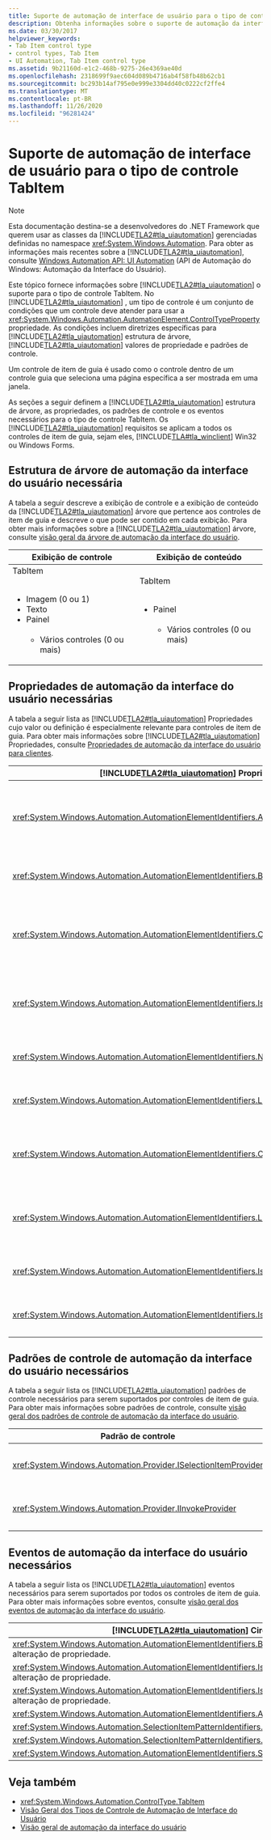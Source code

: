 ```yaml
---
title: Suporte de automação de interface de usuário para o tipo de controle TabItem
description: Obtenha informações sobre o suporte de automação da interface do usuário para o tipo de controle TabItem. Aprenda a estrutura de árvore, as propriedades, os padrões de controle e os eventos necessários.
ms.date: 03/30/2017
helpviewer_keywords:
- Tab Item control type
- control types, Tab Item
- UI Automation, Tab Item control type
ms.assetid: 9b21160d-e1c2-468b-9275-26e4369ae40d
ms.openlocfilehash: 2318699f9aec604d089b4716ab4f58fb48b62cb1
ms.sourcegitcommit: bc293b14af795e0e999e3304dd40c0222cf2ffe4
ms.translationtype: MT
ms.contentlocale: pt-BR
ms.lasthandoff: 11/26/2020
ms.locfileid: "96281424"
---
```

# <a name="ui-automation-support-for-the-tabitem-control-type"></a>Suporte de automação de interface de usuário para o tipo de controle TabItem

> [!NOTE]
> Esta documentação destina-se a desenvolvedores do .NET Framework que querem usar as classes da [!INCLUDE[TLA2#tla_uiautomation](../../../includes/tla2sharptla-uiautomation-md.md)] gerenciadas definidas no namespace <xref:System.Windows.Automation>. Para obter as informações mais recentes sobre a [!INCLUDE[TLA2#tla_uiautomation](../../../includes/tla2sharptla-uiautomation-md.md)], consulte [Windows Automation API: UI Automation](/windows/win32/winauto/entry-uiauto-win32) (API de Automação do Windows: Automação da Interface do Usuário).  
  
 Este tópico fornece informações sobre [!INCLUDE[TLA2#tla_uiautomation](../../../includes/tla2sharptla-uiautomation-md.md)] o suporte para o tipo de controle TabItem. No [!INCLUDE[TLA2#tla_uiautomation](../../../includes/tla2sharptla-uiautomation-md.md)] , um tipo de controle é um conjunto de condições que um controle deve atender para usar a <xref:System.Windows.Automation.AutomationElement.ControlTypeProperty> propriedade. As condições incluem diretrizes específicas para [!INCLUDE[TLA2#tla_uiautomation](../../../includes/tla2sharptla-uiautomation-md.md)] estrutura de árvore, [!INCLUDE[TLA2#tla_uiautomation](../../../includes/tla2sharptla-uiautomation-md.md)] valores de propriedade e padrões de controle.  
  
 Um controle de item de guia é usado como o controle dentro de um controle guia que seleciona uma página específica a ser mostrada em uma janela.  
  
 As seções a seguir definem a [!INCLUDE[TLA2#tla_uiautomation](../../../includes/tla2sharptla-uiautomation-md.md)] estrutura de árvore, as propriedades, os padrões de controle e os eventos necessários para o tipo de controle TabItem. Os [!INCLUDE[TLA2#tla_uiautomation](../../../includes/tla2sharptla-uiautomation-md.md)] requisitos se aplicam a todos os controles de item de guia, sejam eles, [!INCLUDE[TLA#tla_winclient](../../../includes/tlasharptla-winclient-md.md)] Win32 ou Windows Forms.  
  
<a name="Required_UI_Automation_Tree_Structure"></a>

## <a name="required-ui-automation-tree-structure"></a>Estrutura de árvore de automação da interface do usuário necessária  

 A tabela a seguir descreve a exibição de controle e a exibição de conteúdo da [!INCLUDE[TLA2#tla_uiautomation](../../../includes/tla2sharptla-uiautomation-md.md)] árvore que pertence aos controles de item de guia e descreve o que pode ser contido em cada exibição. Para obter mais informações sobre a [!INCLUDE[TLA2#tla_uiautomation](../../../includes/tla2sharptla-uiautomation-md.md)] árvore, consulte [visão geral da árvore de automação da interface do usuário](ui-automation-tree-overview.md).  
  
|Exibição de controle|Exibição de conteúdo|  
|------------------|------------------|  
|TabItem<br /><br /> <ul><li>Imagem (0 ou 1)</li><li>Texto</li><li>Painel<br /><br /> <ul><li>Vários controles (0 ou mais)</li></ul></li></ul>|TabItem<br /><br /> <ul><li>Painel<br /><br /> <ul><li>Vários controles (0 ou mais)</li></ul></li></ul>|  
  
<a name="Required_UI_Automation_Properties"></a>

## <a name="required-ui-automation-properties"></a>Propriedades de automação da interface do usuário necessárias  

 A tabela a seguir lista as [!INCLUDE[TLA2#tla_uiautomation](../../../includes/tla2sharptla-uiautomation-md.md)] Propriedades cujo valor ou definição é especialmente relevante para controles de item de guia. Para obter mais informações sobre [!INCLUDE[TLA2#tla_uiautomation](../../../includes/tla2sharptla-uiautomation-md.md)] Propriedades, consulte [Propriedades de automação da interface do usuário para clientes](ui-automation-properties-for-clients.md).  
  
|[!INCLUDE[TLA2#tla_uiautomation](../../../includes/tla2sharptla-uiautomation-md.md)] Propriedade|Valor|Observações|  
|------------------------------------------------------------------------------------|-----------|-----------|  
|<xref:System.Windows.Automation.AutomationElementIdentifiers.AutomationIdProperty>|Consulte observações.|O valor dessa propriedade precisa ser exclusivo em todos os controles em um aplicativo.|  
|<xref:System.Windows.Automation.AutomationElementIdentifiers.BoundingRectangleProperty>|Consulte observações.|O retângulo mais externo que contém o controle inteiro.|  
|<xref:System.Windows.Automation.AutomationElementIdentifiers.ClickablePointProperty>|Consulte observações.|O controle de item de guia deve ter um ponto clicável que faz com que o item se torne selecionado.|  
|<xref:System.Windows.Automation.AutomationElementIdentifiers.IsKeyboardFocusableProperty>|Consulte observações.|Se o controle puder receber o foco do teclado, ele deverá dar suporte a essa propriedade.|  
|<xref:System.Windows.Automation.AutomationElementIdentifiers.NameProperty>|Consulte observações.|O controle de item de guia é rotulado automaticamente.|  
|<xref:System.Windows.Automation.AutomationElementIdentifiers.LabeledByProperty>|`Null`|O controle de item de guia não tem um rótulo de texto estático.|  
|<xref:System.Windows.Automation.AutomationElementIdentifiers.ControlTypeProperty>|TabItem|Esse valor é o mesmo para todas as estruturas de interface do usuário.|  
|<xref:System.Windows.Automation.AutomationElementIdentifiers.LocalizedControlTypeProperty>|"item de guia"|Cadeia de caracteres localizada correspondente a este tipo de controle.|  
|<xref:System.Windows.Automation.AutomationElementIdentifiers.IsContentElementProperty>|True|O controle de item de guia sempre deve ser conteúdo.|  
|<xref:System.Windows.Automation.AutomationElementIdentifiers.IsControlElementProperty>|True|O controle de item de guia sempre deve ser um controle.|  
  
<a name="Required_UI_Automation_Control_Patterns"></a>

## <a name="required-ui-automation-control-patterns"></a>Padrões de controle de automação da interface do usuário necessários  

 A tabela a seguir lista os [!INCLUDE[TLA2#tla_uiautomation](../../../includes/tla2sharptla-uiautomation-md.md)] padrões de controle necessários para serem suportados por controles de item de guia. Para obter mais informações sobre padrões de controle, consulte [visão geral dos padrões de controle de automação da interface do usuário](ui-automation-control-patterns-overview.md).  
  
|Padrão de controle|Suporte|Observações|  
|---------------------|-------------|-----------|  
|<xref:System.Windows.Automation.Provider.ISelectionItemProvider>|Sim|O controle de item de guia deve dar suporte a SelectionItemPattern.|  
|<xref:System.Windows.Automation.Provider.IInvokeProvider>|Não|O controle de item de guia nunca dá suporte a InvokePattern.|  
  
<a name="Required_UI_Automation_Events"></a>

## <a name="required-ui-automation-events"></a>Eventos de automação da interface do usuário necessários  

 A tabela a seguir lista os [!INCLUDE[TLA2#tla_uiautomation](../../../includes/tla2sharptla-uiautomation-md.md)] eventos necessários para serem suportados por todos os controles de item de guia. Para obter mais informações sobre eventos, consulte [visão geral dos eventos de automação da interface do usuário](ui-automation-events-overview.md).  
  
|[!INCLUDE[TLA2#tla_uiautomation](../../../includes/tla2sharptla-uiautomation-md.md)] Circunstância|Suporte|Observações|  
|---------------------------------------------------------------------------------|-------------|-----------|  
|<xref:System.Windows.Automation.AutomationElementIdentifiers.BoundingRectangleProperty> evento de alteração de propriedade.|Necessária|Nenhum|  
|<xref:System.Windows.Automation.AutomationElementIdentifiers.IsOffscreenProperty> evento de alteração de propriedade.|Necessária|Nenhum|  
|<xref:System.Windows.Automation.AutomationElementIdentifiers.IsEnabledProperty> evento de alteração de propriedade.|Necessária|Nenhum|  
|<xref:System.Windows.Automation.AutomationElementIdentifiers.AutomationFocusChangedEvent>|Necessária|Nenhum|  
|<xref:System.Windows.Automation.SelectionItemPatternIdentifiers.ElementSelectedEvent>|Necessária|Nenhum|  
|<xref:System.Windows.Automation.SelectionItemPatternIdentifiers.ElementRemovedFromSelectionEvent>|Necessária|Nenhum|  
|<xref:System.Windows.Automation.AutomationElementIdentifiers.StructureChangedEvent>|Necessária|Nenhum|  
  
## <a name="see-also"></a>Veja também

- <xref:System.Windows.Automation.ControlType.TabItem>
- [Visão Geral dos Tipos de Controle de Automação de Interface do Usuário](ui-automation-control-types-overview.md)
- [Visão geral de automação da interface do usuário](ui-automation-overview.md)
